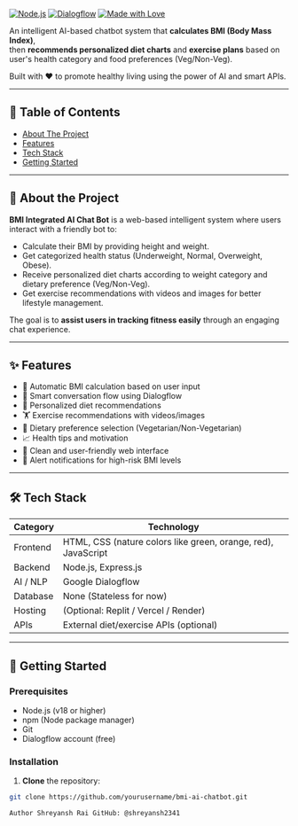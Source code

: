 
[![Node.js](https://img.shields.io/badge/Node.js-18.x-blue.svg)](https://nodejs.org/)
[![Dialogflow](https://img.shields.io/badge/Dialogflow-API-orange.svg)](https://dialogflow.cloud.google.com/)
[![Made with Love](https://img.shields.io/badge/Made%20with-Love-red.svg)](#)

An intelligent AI-based chatbot system that **calculates BMI (Body Mass Index)**,  
then **recommends personalized diet charts** and **exercise plans** based on user's health category and food preferences (Veg/Non-Veg).  

Built with ❤️ to promote healthy living using the power of AI and smart APIs.

---

## 🧭 Table of Contents

- [About The Project](#-about-the-project)
- [Features](#-features)
- [Tech Stack](#-tech-stack)
- [Getting Started](#-getting-started)

---

## 📖 About the Project

**BMI Integrated AI Chat Bot** is a web-based intelligent system where users interact with a friendly bot to:
- Calculate their BMI by providing height and weight.
- Get categorized health status (Underweight, Normal, Overweight, Obese).
- Receive personalized diet charts according to weight category and dietary preference (Veg/Non-Veg).
- Get exercise recommendations with videos and images for better lifestyle management.

The goal is to **assist users in tracking fitness easily** through an engaging chat experience.

---

## ✨ Features

- 🔢 Automatic BMI calculation based on user input
- 🧠 Smart conversation flow using Dialogflow
- 🥗 Personalized diet recommendations
- 🏋️ Exercise recommendations with videos/images
- 🥑 Dietary preference selection (Vegetarian/Non-Vegetarian)
- 📈 Health tips and motivation
- 🎨 Clean and user-friendly web interface
- 🔔 Alert notifications for high-risk BMI levels

---

## 🛠️ Tech Stack

| Category    | Technology                     |
|-------------|---------------------------------|
| Frontend    | HTML, CSS (nature colors like green, orange, red), JavaScript |
| Backend     | Node.js, Express.js             |
| AI / NLP    | Google Dialogflow               |
| Database    | None (Stateless for now)         |
| Hosting     | (Optional: Replit / Vercel / Render) |
| APIs        | External diet/exercise APIs (optional) |

---

## 🚀 Getting Started

### Prerequisites

- Node.js (v18 or higher)
- npm (Node package manager)
- Git
- Dialogflow account (free)

### Installation

1. **Clone** the repository:

```bash
git clone https://github.com/yourusername/bmi-ai-chatbot.git

Author Shreyansh Rai GitHub: @shreyansh2341
